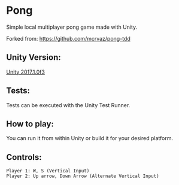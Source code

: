 # Pong
Simple local multiplayer pong game made with Unity.

Forked from: https://github.com/mcrvaz/pong-tdd

## Unity Version:
[Unity 2017.1.0f3](https://unity3d.com/unity/whats-new/unity-2017.1.0)

## Tests:
Tests can be executed with the Unity Test Runner.

## How to play:
You can run it from within Unity or build it for your desired platform.
## Controls:
    Player 1: W, S (Vertical Input)
    Player 2: Up arrow, Down Arrow (Alternate Vertical Input)
